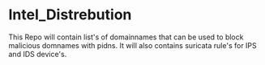 # Intel_Distrebution
This Repo will contain list's of domainnames that can be used to block malicious domnames with pidns.
It will also contains suricata rule's for IPS and IDS device's.
